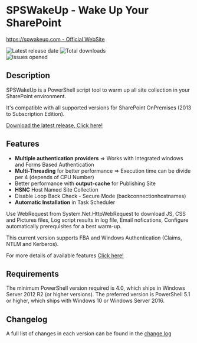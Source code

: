 # SPSWakeUp - Wake Up Your SharePoint

[https://spwakeup.com - Official WebSite](https://spwakeup.com)

![Latest release date](https://img.shields.io/github/release-date/luigilink/spswakeup.svg?style=flat)
![Total downloads](https://img.shields.io/github/downloads/luigilink/spswakeup/total.svg?style=flat)  
![Issues opened](https://img.shields.io/github/issues/luigilink/spswakeup.svg?style=flat)

## Description

SPSWakeUp is a PowerShell script tool to warm up all site collection in your SharePoint environment.

It's compatible with all supported versions for SharePoint OnPremises (2013 to Subscription Edition).

[Download the latest release, Click here!](https://github.com/luigilink/spswakeup/releases/latest)

## Features

* **Multiple authentication providers** => Works with Integrated windows and Forms Based Authentication
* **Multi-Threading** for better performance => Execution time can be divide per 4 (depends of CPU Number)
* Better performance with **output-cache** for Publishing Site
* **HSNC** Host Named Site Collection
* Disable Loop Back Check - Secure Mode (backconnectionhostnames)
* **Automatic Installation** in Task Scheduler

Use WebRequest from System.Net.HttpWebRequest to download JS, CSS and Pictures files, Log script results in log file, Email nofications, Configure automatically prerequisites for a best warm-up.

This current version supports FBA and Windows Authentication (Claims, NTLM and Kerberos).

For more details of available features [Click here!](https://github.com/luigilink/spswakeup/wiki/Features)

## Requirements

The minimum PowerShell version required is 4.0, which ships in Windows Server 2012 R2 (or higher versions).
The preferred version is PowerShell 5.1 or higher, which ships with Windows 10 or Windows Server 2016.

## Changelog

A full list of changes in each version can be found in the [change log](CHANGELOG.md)
